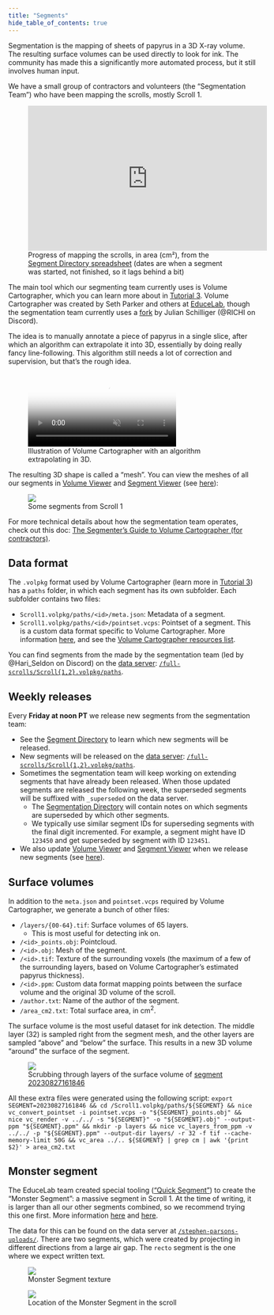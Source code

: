 ```yaml
---
title: "Segments"
hide_table_of_contents: true
---
```


<head>
  <html data-theme="dark" />

  <meta
    name="description"
    content="A $1,000,000+ machine learning and computer vision competition"
  />

  <meta property="og:type" content="website" />
  <meta property="og:url" content="https://scrollprize.org" />
  <meta property="og:title" content="Vesuvius Challenge" />
  <meta
    property="og:description"
    content="A $1,000,000+ machine learning and computer vision competition"
  />
  <meta
    property="og:image"
    content="https://scrollprize.org/img/social/opengraph.jpg"
  />

  <meta property="twitter:card" content="summary_large_image" />
  <meta property="twitter:url" content="https://scrollprize.org" />
  <meta property="twitter:title" content="Vesuvius Challenge" />
  <meta
    property="twitter:description"
    content="A $1,000,000+ machine learning and computer vision competition"
  />
  <meta
    property="twitter:image"
    content="https://scrollprize.org/img/social/opengraph.jpg"
  />
</head>

Segmentation is the mapping of sheets of papyrus in a 3D X-ray volume. The resulting surface volumes can be used directly to look for ink. The community has made this a significantly more automated process, but it still involves human input.

We have a small group of contractors and volunteers (the “Segmentation Team”) who have been mapping the scrolls, mostly Scroll 1.

<figure>
<iframe width="484" height="293" seamless frameborder="0" scrolling="no" src="https://docs.google.com/spreadsheets/d/e/2PACX-1vRQxQefw-7rl3Hnt1Q7MFpI27FtzsvFo2x9q6egW8vN5am8QlQLE20BAjOSPZ2teztjdgMUOGc6FV7Y/pubchart?oid=1982586813&amp;format=interactive"></iframe>
<figcaption className="mt-0">Progress of mapping the scrolls, in area (cm²), from the <a href="https://docs.google.com/spreadsheets/d/1zC_5vkqWgb_5z4Q9BYsETF7_3r1BYPccdAnS_GRYOaQ/edit#gid=2051117465">Segment Directory spreadsheet</a> (dates are when a segment was started, not finished, so it lags behind a bit)</figcaption>
</figure>

The main tool which our segmenting team currently uses is Volume Cartographer, which you can learn more about in [Tutorial 3](tutorial3). Volume Cartographer was created by Seth Parker and others at [EduceLab](https://www2.cs.uky.edu/dri), though the segmentation team currently uses a [fork](https://github.com/schillij95/volume-cartographer-papyrus) by Julian Schilliger (@RICHI on Discord).

The idea is to manually annotate a piece of papyrus in a single slice, after which an algorithm can extrapolate it into 3D, essentially by doing really fancy line-following. This algorithm still needs a lot of correction and supervision, but that’s the rough idea.

<figure className="max-w-[500px]">
  <video playsInline muted controls className="w-[100%] rounded-xl" poster="/img/tutorials/vc-extrapolation2.jpg">
    <source src="/img/tutorials/vc-extrapolation2.webm" type="video/webm"/>
    <source src="/img/tutorials/vc-extrapolation2.mp4" type="video/mp4"/>
  </video>
  <figcaption className="mt-0">Illustration of Volume Cartographer with an algorithm extrapolating in 3D.</figcaption>
</figure>

The resulting 3D shape is called a “mesh”. You can view the meshes of all our segments in [Volume Viewer](http://37.19.207.113:5173/) and [Segment Viewer](http://37.19.207.113:5174/) (see [here](community_projects#volume-viewer-and-segment-viewer)):

<figure className="max-w-[500px]">
  <div className="w-[100%]"><div className="overflow-hidden mb-2"><img loading="eager" src="/img/data/segmentation-animation.webp" className="w-[100%] mt-[-30px] mb-[-50px]"/></div>
  <figcaption className="mt-0">Some segments from Scroll 1</figcaption></div>
</figure>

For more technical details about how the segmentation team operates, check out this doc: [The Segmenter’s Guide to Volume Cartographer (for contractors)](https://docs.google.com/document/d/11B9Gy1gJRye_NQHphwbIxINvactUchJJsJOJi1FKrgI/edit?usp=sharing).

## Data format

The `.volpkg` format used by Volume Cartographer (learn more in [Tutorial 3](tutorial3)) has a `paths` folder, in which each segment has its own subfolder. Each subfolder contains two files:

* `Scroll1.volpkg/paths/<id>/meta.json`: Metadata of a segment.
* `Scroll1.volpkg/paths/<id>/pointset.vcps`: Pointset of a segment. This is a custom data format specific to Volume Cartographer. More information [here](https://www.kaggle.com/code/kglspl/simple-vcps-parser), and see the [Volume Cartographer resources list](community_projects#volume-cartographer).

You can find segments from the made by the segmentation team (led by @Hari_Seldon on Discord) on the [data server](https://forms.gle/HV1J6dJbmCB2z5QL8): [`/full-scrolls/Scroll{1,2}.volpkg/paths`](http://dl.ash2txt.org/full-scrolls/Scroll1.volpkg/paths/).

## Weekly releases

Every **Friday at noon PT** we release new segments from the segmentation team:

* See the [Segment Directory](https://docs.google.com/spreadsheets/d/1zC_5vkqWgb_5z4Q9BYsETF7_3r1BYPccdAnS_GRYOaQ/edit#gid=0) to learn which new segments will be released.
* New segments will be released on the [data server](https://forms.gle/HV1J6dJbmCB2z5QL8): [`/full-scrolls/Scroll{1,2}.volpkg/paths`](http://dl.ash2txt.org/full-scrolls/Scroll1.volpkg/paths/).
* Sometimes the segmentation team will keep working on extending segments that have already been released. When those updated segments are released the following week, the superseded segments will be suffixed with `_superseded` on the data server.
  * The [Segmentation Directory](https://docs.google.com/spreadsheets/d/1zC_5vkqWgb_5z4Q9BYsETF7_3r1BYPccdAnS_GRYOaQ/edit#gid=2051117465) will contain notes on which segments are superseded by which other segments.
  * We typically use similar segment IDs for superseding segments with the final digit incremented. For example, a segment might have ID `123450` and get superseded by segment with ID `123451`.
* We also update [Volume Viewer](http://37.19.207.113:5173/) and [Segment Viewer](http://37.19.207.113:5174/) when we release new segments (see [here](community_projects#volume-viewer-and-segment-viewer)).

## Surface volumes

In addition to the `meta.json` and `pointset.vcps` required by Volume Cartographer, we generate a bunch of other files:

* `/layers/{00-64}.tif`: Surface volumes of 65 layers.
  * This is most useful for detecting ink on.
* `/<id>_points.obj`: Pointcloud.
* `/<id>.obj`: Mesh of the segment.
* `/<id>.tif`: Texture of the surrounding voxels (the maximum of a few of the surrounding layers, based on Volume Cartographer’s estimated papyrus thickness).
* `/<id>.ppm`: Custom data format mapping points between the surface volume and the original 3D volume of the scroll.
* `/author.txt`: Name of the author of the segment.
* `/area_cm2.txt`: Total surface area, in cm<sup>2</sup>.

The surface volume is the most useful dataset for ink detection. The middle layer (32) is sampled right from the segment mesh, and the other layers are sampled “above” and “below” the surface. This results in a new 3D volume “around” the surface of the segment.

<figure className="max-w-[600px]">
  <img src="/img/data/surface_volume.gif"/>
  <figcaption className="mt-0">Scrubbing through layers of the surface volume of <a href="http://dl.ash2txt.org/full-scrolls/Scroll1.volpkg/paths/20230827161846/layers/">segment 20230827161846</a></figcaption>
</figure>

All these extra files were generated using the following script: `export SEGMENT=20230827161846 && cd /Scroll1.volpkg/paths/${SEGMENT} && nice vc_convert_pointset -i pointset.vcps -o "${SEGMENT}_points.obj" && nice vc_render -v ../../ -s "${SEGMENT}" -o "${SEGMENT}.obj" --output-ppm "${SEGMENT}.ppm" && mkdir -p layers && nice vc_layers_from_ppm -v ../../ -p "${SEGMENT}.ppm" --output-dir layers/ -r 32 -f tif --cache-memory-limit 50G && vc_area ../.. ${SEGMENT} | grep cm | awk '{print $2}' > area_cm2.txt`

## Monster segment

The EduceLab team created special tooling ([“Quick Segment”](https://github.com/educelab/quick-segment/)) to create the “Monster Segment”: a massive segment in Scroll 1. At the time of writing, it is larger than all our other segments combined, so we recommend trying this one first. More information [here](https://discord.com/channels/1079907749569237093/1079907750265499772/1104116512396161144) and [here](https://discord.com/channels/1079907749569237093/1079907750265499772/1102710816656064663).

The data for this can be found on the data server at [`/stephen-parsons-uploads/`](http://dl.ash2txt.org/stephen-parsons-uploads/). There are two segments, which were created by projecting in different directions from a large air gap. The `recto` segment is the one where we expect written text.

<figure className="max-w-[700px]">
  <img src="/img/first-letters/Scroll1_wrap_recto_smaller.png" className="w-[100%]"/>
  <figcaption className="mt-0">Monster Segment texture</figcaption>
</figure>

<figure className="max-w-[700px]">
  <img src="/img/first-letters/monster_slices.png" className="w-[100%]"/>
  <figcaption className="mt-0">Location of the Monster Segment in the scroll</figcaption>
</figure>

